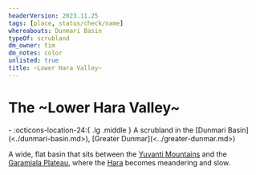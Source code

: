 ```yaml
---
headerVersion: 2023.11.25
tags: [place, status/check/name]
whereabouts: Dunmari Basin
typeOf: scrubland
dm_owner: tim
dm_notes: color
unlisted: true
title: ~Lower Hara Valley~
---
```

# The ~Lower Hara Valley~
<div class="grid cards ext-narrow-margin ext-one-column" markdown>
-    :octicons-location-24:{ .lg .middle } A scrubland in the [Dunmari Basin](<./dunmari-basin.md>), [Greater Dunmar](<../greater-dunmar.md>)  
</div>


A wide, flat basin that sits between the [Yuvanti Mountains](<../yuvanti-mountains.md>) and the [Garamjala Plateau](<../../drankorian-hinterland/garamjala-plateau/garamjala-plateau.md>), where the [Hara](<../rivers/hara-watershed/hara.md>) becomes meandering and slow. 